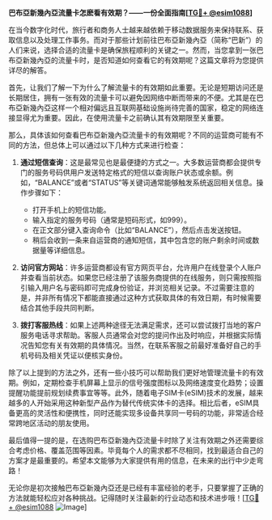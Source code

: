 **巴布亞新幾內亞流量卡怎麽看有效期？——一份全面指南[[TG💪+ @esim1088](https://t.me/s/esim1088)]**

在当今数字化时代，旅行者和商务人士越来越依赖于移动数据服务来保持联系、获取信息以及处理工作事务。而对于那些计划前往巴布亞新幾內亞（简称“巴新”）的人们来说，选择合适的流量卡是确保旅程顺利的关键之一。然而，当您拿到一张巴布亞新幾內亞的流量卡时，是否知道如何查看它的有效期呢？这篇文章将为您提供详尽的解答。

首先，让我们了解一下为什么了解流量卡的有效期如此重要。无论是短期访问还是长期居住，拥有一张有效的流量卡可以避免因网络中断而带来的不便。尤其是在巴布亞新幾內亞这样一个相对偏远且互联网基础设施尚待完善的国家，稳定的网络连接显得尤为重要。因此，在使用流量卡之前确认其有效期限至关重要。

那么，具体该如何查看巴布亞新幾內亞流量卡的有效期呢？不同的运营商可能有不同的方法，但总体上可以通过以下几种方式来进行检查：

1. **通过短信查询**：这是最常见也是最便捷的方式之一。大多数运营商都会提供专门的服务号码供用户发送特定格式的短信以查询账户状态或余额。例如，“BALANCE”或者“STATUS”等关键词通常能够触发系统返回相关信息。操作步骤如下：
   - 打开手机上的短信功能。
   - 输入指定的服务号码（通常是短码形式，如999）。
   - 在正文部分键入查询命令（比如“BALANCE”），然后点击发送按钮。
   - 稍后会收到一条来自运营商的通知短信，其中包含您的账户剩余时间或数据量等详细信息。

2. **访问官方网站**：许多运营商都设有官方网页平台，允许用户在线登录个人账户并查看当前状态。如果您已经注册了该服务商提供的在线服务，则只需按照指引输入用户名与密码即可完成身份验证，并浏览相关记录。不过需要注意的是，并非所有情况下都能直接通过这种方式获取具体的有效日期，有时候需要结合其他手段共同判断。

3. **拨打客服热线**：如果上述两种途径无法满足需求，还可以尝试拨打当地的客户服务电话寻求帮助。客服人员通常会对您的提问作出及时响应，并根据实际情况告知您有关有效期的具体情况。当然，在联系客服之前最好准备好自己的手机号码及相关凭证以便核实身份。

除了以上提到的方法之外，还有一些小技巧可以帮助我们更好地管理流量卡的有效期。例如，定期检查手机屏幕上显示的信号强度图标以及网络速度变化趋势；设置提醒功能提前规划续费事宜等等。此外，随着电子SIM卡(eSIM)技术的发展，越来越多的人开始采用这种新型产品作为替代传统实体卡的选择。相比后者，eSIM具备更高的灵活性和便携性，同时还能实现多设备共享同一号码的功能，非常适合经常跨地区活动的朋友使用。

最后值得一提的是，在选购巴布亞新幾內亞流量卡时除了关注有效期之外还需要综合考虑价格、覆盖范围等因素。毕竟每个人的需求都不尽相同，找到最适合自己的方案才是最重要的。希望本文能够为大家提供有用的信息，在未来的出行中少走弯路！

无论你是初次接触巴布亞新幾內亞还是已经有丰富经验的老手，只要掌握了正确的方法就能轻松应对各种挑战。记得随时关注最新的行业动态和技术进步哦！[[TG💪+ @esim1088](https://t.me/s/esim1088) ![Image](https://i.postimg.cc/4NQfJmqS/Snipaste-2025-05-13-00-14-12.png)]